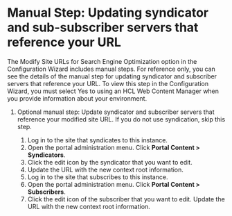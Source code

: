 # Manual Step: Updating syndicator and sub-subscriber servers that reference your URL

The Modify Site URLs for Search Engine Optimization option in the Configuration Wizard includes manual steps. For reference only, you can see the details of the manual step for updating syndicator and subscriber servers that reference your URL. To view this step in the Configuration Wizard, you must select Yes to using an HCL Web Content Manager when you provide information about your environment.

1.  Optional manual step: Update syndicator and subscriber servers that reference your modified site URL. If you do not use syndication, skip this step.

    1.  Log in to the site that syndicates to this instance.
    2.  Open the portal administration menu. Click **Portal Content > Syndicators**.
    3.  Click the edit icon by the syndicator that you want to edit.
    4.  Update the URL with the new context root information.
    5.  Log in to the site that subscribes to this instance.
    6.  Open the portal administration menu. Click **Portal Content > Subscribers**.
    7.  Click the edit icon of the subscriber that you want to edit. Update the URL with the new context root information.


